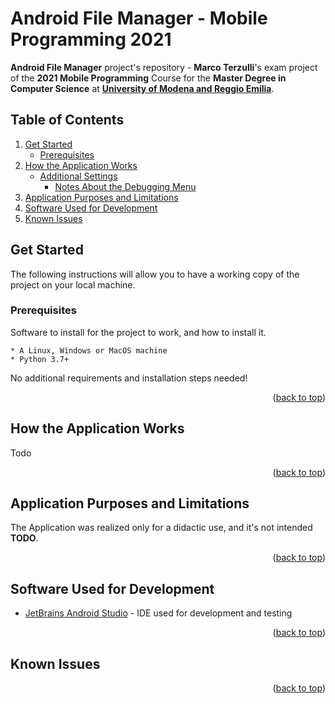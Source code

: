 # Android File Manager - Mobile Programming 2021
**Android File Manager** project's repository - **Marco Terzulli**'s exam project of the **2021 Mobile Programming** Course for the **Master Degree in Computer Science** at [**University of Modena and Reggio Emilia**](https://www.unimore.it/).

## Table of Contents
<ol>
	<li>
		<a href="#get-started">Get Started</a>
		<ul>
			<li><a href="#prerequisites">Prerequisites</a></li>
		</ul>
	</li>
	<li>
        <a href="#how-the-application-works">How the Application Works</a>
		<ul>
			<li>
                <a href="#additional-settings">Additional Settings</a>
                <ul>
                    <li><a href="#notes-about-the-debugging-menu">Notes About the Debugging Menu</a></li>
                </ul>
            </li>
		</ul>
    </li>
	<li><a href="#application-purpose-and-limitations">Application Purposes and Limitations</a></li>
	<li><a href="#software--used-for-developmento">Software Used for Development</a></li>
	<li><a href="#known-issues">Known Issues</a></li>
</ol>
 
 
## Get Started

The following instructions will allow you to have a working copy of the project on your local machine.

### Prerequisites

Software to install for the project to work, and how to install it.

```
* A Linux, Windows or MacOS machine
* Python 3.7+
```

No additional requirements and installation steps needed!

<p align="right">(<a href="#top">back to top</a>)</p>


## How the Application Works

Todo

<p align="right">(<a href="#top">back to top</a>)</p>


## Application Purposes and Limitations

The Application was realized only for a didactic use, and it's not intended **TODO**.

<p align="right">(<a href="#top">back to top</a>)</p>



## Software Used for Development
* [JetBrains Android Studio](https://developer.android.com/studio) - IDE used for development and testing

<p align="right">(<a href="#top">back to top</a>)</p>


## Known Issues


<p align="right">(<a href="#top">back to top</a>)</p>